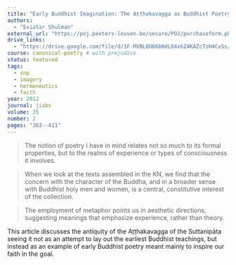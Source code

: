 ```yaml
---
title: "Early Buddhist Imagination: The Aṭṭhakavagga as Buddhist Poetry"
authors:
  - "Eviatar Shulman"
external_url: "https://poj.peeters-leuven.be/secure/POJ/purchaseform.php?id=3078169&act=&sid=&newlayout=1"
drive_links:
  - "https://drive.google.com/file/d/1F-MVBLQO66bNdLO4x6Z4KAZcTsH4CxSs/view?usp=sharing"
course: canonical-poetry # with prejudice
status: featured
tags:
  - snp
  - imagery
  - hermeneutics
  - faith
year: 2012
journal: jiabs
volume: 35
number: 2
pages: "363--411"
---
```


> The notion of poetry I have in mind relates not so much to
its formal properties, but to the realms of experience or types of
consciousness it involves.

> When we look at the texts assembled in the KN, we find that the
concern with the character of the Buddha, and in a broader sense
with Buddhist holy men and women, is a central, constitutive interest of the collection.

> The employment of metaphor points us in aesthetic directions, suggesting meanings that emphasize experience, rather than theory.

This article discusses the antiquity of the Aṭṭhakavagga of the Suttanipāta
seeing it not as an attempt to lay out the earliest Buddhist teachings, but instead as an example of early Buddhist poetry meant mainly to inspire our faith in the goal.
